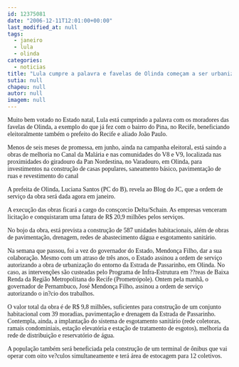 ```yaml
---
id: 12375081
date: "2006-12-11T12:01:00+00:00"
last_modified_at: null
tags:
  - janeiro
  - lula
  - olinda
categories:
  - noticias
title: "Lula cumpre a palavra e favelas de Olinda começam a ser urbanizadas agora em janeiro"
sutia: null
chapeu: null
autor: null
imagem: null
---
```

<p><P><FONT face=Verdana>Muito bem votado no Estado natal, Lula está cumprindo a palavra com os moradores das favelas de Olinda, a exemplo do que já fez com o bairro do Pina, no Recife, beneficiando eleitoralmente também o prefeito do Recife e aliado João Paulo.</FONT></P></p>
<p><P><FONT face=Verdana>Menos de seis meses de promessa, em junho, ainda na campanha eleitoral, está saindo a obras de melhoria no Canal da Malária e nas comunidades do V8 e V9, localizada nas proximidades do giradouro da Pan Nordestina, no Varadouro, em Olinda, para investimentos na construção de casas populares, saneamento básico, pavimentação de ruas e revestimento do canal</FONT></P></p>
<p><P><FONT face=Verdana>A prefeita de Olinda, Luciana Santos (PC do B), revela ao Blog do JC, que a ordem de serviço da obra será dada agora em janeiro.</FONT></P></p>
<p><P><FONT face=Verdana>A execução das obras ficará a cargo do consçorcio Delta/Schain. As empresas venceram licitação e conquistaram uma fatura de R$ 20,9 milhões pelos serviços.</FONT></P></p>
<p><P><FONT face=Verdana>No bojo da obra, está prevista a construção de 587 unidades habitacionais, além de obras de pavimentação, drenagem, redes de abastecimento dágua e esgotamento sanitário.</FONT></P></p>
<p><P><FONT face=Verdana>Na semana que passou, foi a vez do governador do Estado, Mendonça Filho, dar a sua colaboração. Mesmo com um atraso de três anos, o Estado assinou a ordem de serviço autorizando</FONT><FONT face=Verdana> a obra de urbanização do entorno da Estrada de Passarinho, em Olinda. No caso, as intervenções são custeadas pelo Programa de Infra-Estrutura em ??reas de Baixa Renda da Região Metropolitana do Recife (Prometrópole). Ontem pela manhã, o governador de Pernambuco, José Mendonça Filho, assinou a ordem de serviço autorizando o in?cio dos trabalhos. </FONT></P></p>
<p><P><FONT face=Verdana>O valor total da obra é de R$ 9,8 milhões, suficientes para construção de um conjunto habitacional com 39 moradias, pavimentação e drenagem da Estrada de Passarinho. Contempla, ainda, a implantação do sistema de esgotamento sanitário (rede coletoras, ramais condominiais, estação elevatória e estação de tratamento de esgotos), melhoria da rede de distribuição e reservatório de água. </FONT></P></p>
<p><P><FONT face=Verdana>A população também será beneficiada pela construção de um terminal de ônibus que vai operar com oito ve?culos simultaneamente e terá área de estocagem para 12 coletivos.</FONT></P> </p>
